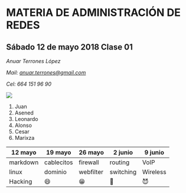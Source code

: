 # MATERIA DE ADMINISTRACIÓN DE REDES
## Sábado 12 de mayo 2018 Clase 01

*Anuar Terrones López*

*Mail: anuar.terrones@gmail.com*

*Cel: 664 151 96 90*

![](https://pbs.twimg.com/profile_images/486197827815481344/QtT1O4AB_400x400.png)

1. Juan
 2. Asened
 3. Leonardo
 4. Alonso
 5. Cesar
 6. Marixza

| 12 mayo  | 19 mayo    | 26 mayo   | 2 junio   | 9 junio  |
|----------|------------|-----------|-----------|----------|
| markdown | cablecitos | firewall  | routing   | VoIP     |
| linux    | dominio    | webfilter | switching | Wireless |
| Hacking  | 😄         | 😁        | 🤘        | 😈       |
